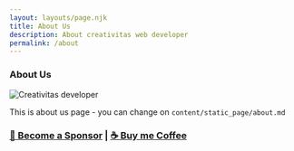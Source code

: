 ```yaml
---
layout: layouts/page.njk
title: About Us
description: About creativitas web developer
permalink: /about
---
```


### About Us

![Creativitas developer](/image/creativitas.webp)

This is about us page - you can change on `content/static_page/about.md`

### [🚀 Become a Sponsor](https://github.com/sponsors/mesinkasir) | [☕ Buy me Coffee](https://www.paypal.com/cgi-bin/webscr?cmd=_s-xclick&hosted_button_id=JVZVXBC4N9DAN)
